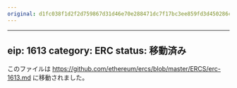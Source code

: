 ```yaml
---
original: d1fc038f1d2f2d759867d31d46e70e288471dc7f17bc3ee859fd3d450286cf6c
---
```


---
eip: 1613
category: ERC
status: 移動済み
---

このファイルは https://github.com/ethereum/ercs/blob/master/ERCS/erc-1613.md に移動されました。